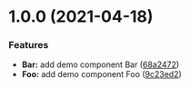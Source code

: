# 1.0.0 (2021-04-18)

### Features

- **Bar:** add demo component Bar ([68a2472](https://github.com/lxxxv5/dumi-monorepo/commit/68a2472fe338143be52720dda35dddc128583d4e))
- **Foo:** add demo component Foo ([9c23ed2](https://github.com/lxxxv5/dumi-monorepo/commit/9c23ed2d17f7cf4e930987ab71f29a7e21869d25))
